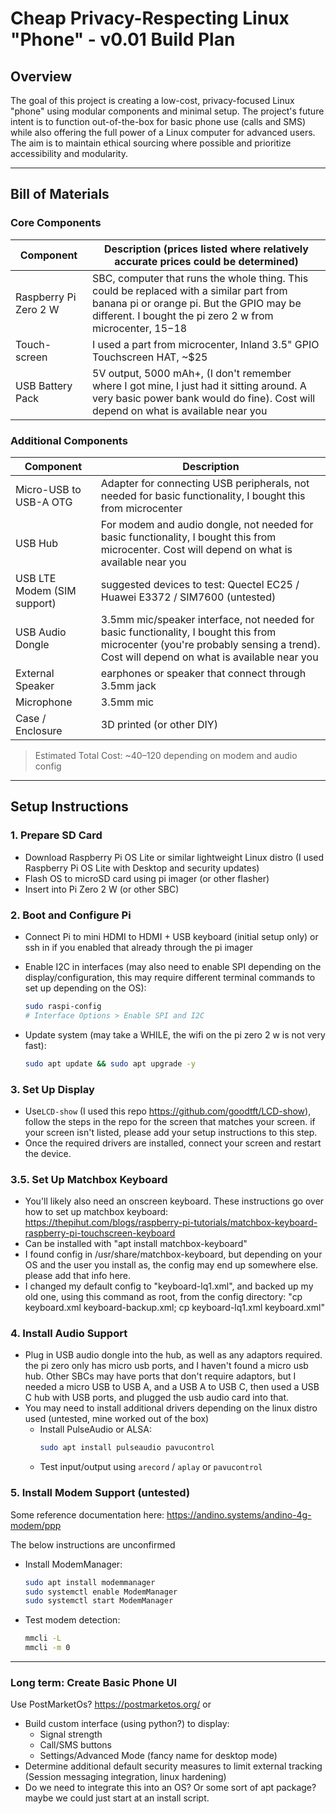 # Cheap Privacy-Respecting Linux "Phone" - v0.01 Build Plan

## Overview

The goal of this project is creating a low-cost, privacy-focused Linux "phone" using modular components and minimal setup. The project's future intent is to function out-of-the-box for basic phone use (calls and SMS) while also offering the full power of a Linux computer for advanced users. The aim is to maintain ethical sourcing where possible and prioritize accessibility and modularity.

---

## Bill of Materials

### Core Components

| Component              | Description (prices listed where relatively accurate prices could be determined)                                                                                                                   |
|------------------------|----------------------------------------------------------------------------------------------------------------------------------------------------------------------------------------------------|
| Raspberry Pi Zero 2 W  | SBC, computer that runs the whole thing. This could be replaced with a similar part from banana pi or orange pi. But the GPIO may be different. I bought the pi zero 2 w from microcenter, $15-$18 |
| Touch-screen           | I used a part from microcenter, Inland 3.5" GPIO Touchscreen HAT, \~$25                                                                                                                            |
| USB Battery Pack       | 5V output, 5000 mAh+, (I don't remember where I got mine, I just had it sitting around. A very basic power bank would do fine). Cost will depend on what is available near you                     |

### Additional Components

| Component                   | Description                                                                                                                                                                       |
|-----------------------------|-----------------------------------------------------------------------------------------------------------------------------------------------------------------------------------|
| Micro-USB to USB-A OTG      | Adapter for connecting USB peripherals, not needed for basic functionality, I bought this from microcenter                                                                        |
| USB Hub                     | For modem and audio dongle, not needed for basic functionality, I bought this from microcenter. Cost will depend on what is available near you                                    |
| USB LTE Modem (SIM support) | suggested devices to test: Quectel EC25 / Huawei E3372 / SIM7600 (untested)                                                                                                       |
| USB Audio Dongle            | 3.5mm mic/speaker interface, not needed for basic functionality, I bought this from microcenter (you're probably sensing a trend). Cost will depend on what is available near you |
| External Speaker            | earphones or speaker that connect through 3.5mm jack                                                                                                                              |
| Microphone                  | 3.5mm mic                                                                                                                                                                         |
| Case / Enclosure            | 3D printed (or other DIY)                                                                                                                                                         |

> Estimated Total Cost: ~$40–$120 depending on modem and audio config

---

##  Setup Instructions

### 1. Prepare SD Card

- Download Raspberry Pi OS Lite or similar lightweight Linux distro (I used Raspberry Pi OS Lite with Desktop and security updates)
- Flash OS to microSD card using pi imager (or other flasher)
- Insert into Pi Zero 2 W (or other SBC)

### 2. Boot and Configure Pi

- Connect Pi to mini HDMI to HDMI + USB keyboard (initial setup only) or ssh in if you enabled that already through the pi imager
- Enable I2C in interfaces (may also need to enable SPI depending on the display/configuration, this may require different terminal commands to set up depending on the OS):

  ```bash
  sudo raspi-config
  # Interface Options > Enable SPI and I2C
  ```
- Update system (may take a WHILE, the wifi on the pi zero 2 w is not very fast):

  ```bash
  sudo apt update && sudo apt upgrade -y
  ```

### 3. Set Up Display

- Use`LCD-show` (I used this repo <https://github.com/goodtft/LCD-show>), follow the steps in the repo for the screen that matches your screen. if your screen isn't listed, please add your setup instructions to this step.
- Once the required drivers are installed, connect your screen and restart the device.

### 3.5. Set Up Matchbox Keyboard

- You'll likely also need an onscreen keyboard. These instructions go over how to set up matchbox keyboard: https://thepihut.com/blogs/raspberry-pi-tutorials/matchbox-keyboard-raspberry-pi-touchscreen-keyboard
- Can be installed with "apt install matchbox-keyboard"
- I found config in /usr/share/matchbox-keyboard, but depending on your OS and the user you install as, the config may end up somewhere else. please add that info here.
- I changed my default config to "keyboard-lq1.xml", and backed up my old one, using this command as root, from the config directory: "cp keyboard.xml keyboard-backup.xml; cp keyboard-lq1.xml keyboard.xml"

### 4. Install Audio Support

- Plug in USB audio dongle into the hub, as well as any adaptors required. the pi zero only has micro usb ports, and I haven't found a micro usb hub. Other SBCs may have ports that don't require adaptors, but I needed a micro USB to USB A, and a USB A to USB C, then used a USB C hub with USB ports, and plugged the usb audio card into that.
- You may need to install additional drivers depending on the linux distro used (untested, mine worked out of the box)
  - Install PulseAudio or ALSA:
    ```bash
    sudo apt install pulseaudio pavucontrol
    ```
  - Test input/output using `arecord` / `aplay` or `pavucontrol`

### 5. Install Modem Support (untested)

Some reference documentation here: <https://andino.systems/andino-4g-modem/ppp>

The below instructions are unconfirmed
- Install ModemManager:

  ```bash
  sudo apt install modemmanager
  sudo systemctl enable ModemManager
  sudo systemctl start ModemManager
  ```
- Test modem detection:

  ```bash
  mmcli -L
  mmcli -m 0
  ```

---

### Long term: Create Basic Phone UI
Use PostMarketOs? <https://postmarketos.org/>
or
- Build custom interface (using python?) to display: 
  - Signal strength
  - Call/SMS buttons
  - Settings/Advanced Mode (fancy name for desktop mode)
- Determine additional default security measures to limit external tracking (Session messaging integration, linux hardening)
- Do we need to integrate this into an OS? Or some sort of apt package? maybe we could just start at an install script. 
